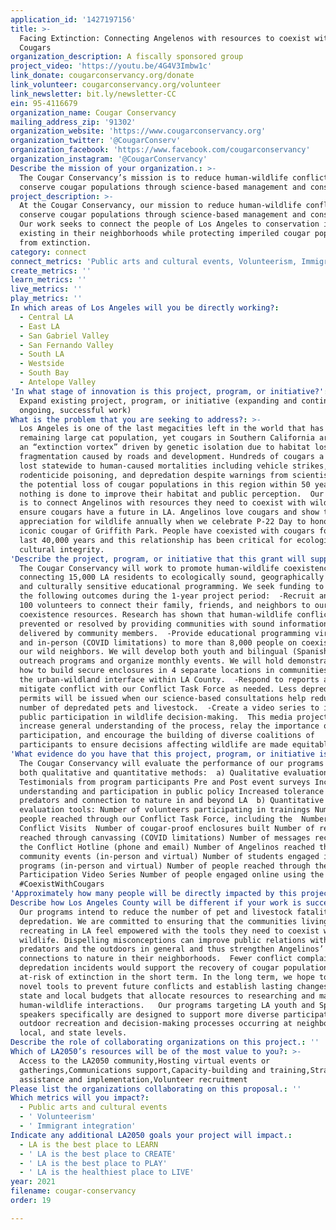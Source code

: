 ```yaml
---
application_id: '1427197156'
title: >-
  Facing Extinction: Connecting Angelenos with resources to coexist with LA
  Cougars
organization_description: A fiscally sponsored group
project_video: 'https://youtu.be/4G4V3Imbw1c'
link_donate: cougarconservancy.org/donate
link_volunteer: cougarconservancy.org/volunteer
link_newsletter: bit.ly/newsletter-CC
ein: 95-4116679
organization_name: Cougar Conservancy
mailing_address_zip: '91302'
organization_website: 'https://www.cougarconservancy.org'
organization_twitter: '@CougarConserv'
organization_facebook: 'https://www.facebook.com/cougarconservancy'
organization_instagram: '@CougarConservancy'
Describe the mission of your organization.: >-
  The Cougar Conservancy’s mission is to reduce human-wildlife conflict and
  conserve cougar populations through science-based management and conservation.
project_description: >-
  At the Cougar Conservancy, our mission to reduce human-wildlife conflict and
  conserve cougar populations through science-based management and conservation.
  Our work seeks to connect the people of Los Angeles to conservation issues
  existing in their neighborhoods while protecting imperiled cougar populations
  from extinction.
category: connect
connect_metrics: 'Public arts and cultural events, Volunteerism, Immigrant integration'
create_metrics: ''
learn_metrics: ''
live_metrics: ''
play_metrics: ''
In which areas of Los Angeles will you be directly working?:
  - Central LA
  - East LA
  - San Gabriel Valley
  - San Fernando Valley
  - South LA
  - Westside
  - South Bay
  - Antelope Valley
'In what stage of innovation is this project, program, or initiative?': >-
  Expand existing project, program, or initiative (expanding and continuing
  ongoing, successful work)
What is the problem that you are seeking to address?: >-
  Los Angeles is one of the last megacities left in the world that has a
  remaining large cat population, yet cougars in Southern California are facing
  an “extinction vortex” driven by genetic isolation due to habitat loss and
  fragmentation caused by roads and development. Hundreds of cougars a year are
  lost statewide to human-caused mortalities including vehicle strikes,
  rodenticide poisoning, and depredation despite warnings from scientists about
  the potential loss of cougar populations in this region within 50 years if
  nothing is done to improve their habitat and public perception.  Our mission
  is to connect Angelinos with resources they need to coexist with wildlife and
  ensure cougars have a future in LA. Angelinos love cougars and show their
  appreciation for wildlife annually when we celebrate P-22 Day to honor the
  iconic cougar of Griffith Park. People have coexisted with cougars for the
  last 40,000 years and this relationship has been critical for ecological and
  cultural integrity.
'Describe the project, program, or initiative that this grant will support to address the problem identified.': >-
  The Cougar Conservancy will work to promote human-wildlife coexistence by
  connecting 15,000 LA residents to ecologically sound, geographically specific,
  and culturally sensitive educational programming. We seek funding to achieve
  the following outcomes during the 1-year project period:  -Recruit and train
  100 volunteers to connect their family, friends, and neighbors to our
  coexistence resources. Research has shown that human-wildlife conflicts can be
  prevented or resolved by providing communities with sound information
  delivered by community members.  -Provide educational programming virtually
  and in-person (COVID limitations) to more than 8,000 people on coexisting with
  our wild neighbors. We will develop both youth and bilingual (Spanish)
  outreach programs and organize monthly events. We will hold demonstrations on
  how to build secure enclosures in 4 separate locations in communities along
  the urban-wildland interface within LA County.  -Respond to reports and
  mitigate conflict with our Conflict Task Force as needed. Less depredation
  permits will be issued when our science-based consultations help reduce the
  number of depredated pets and livestock.  -Create a video series to increase
  public participation in wildlife decision-making.  This media project will
  increase general understanding of the process, relay the importance of public
  participation, and encourage the building of diverse coalitions of
  participants to ensure decisions affecting wildlife are made equitably.
'What evidence do you have that this project, program, or initiative is or will be successful, and how will you define and measure success?': >-
  The Cougar Conservancy will evaluate the performance of our programs using
  both qualitative and quantitative methods:  a) Qualitative evaluation tools:
  Testimonials from program participants Pre and Post event surveys Increased
  understanding and participation in public policy Increased tolerance of
  predators and connection to nature in and beyond LA  b) Quantitative
  evaluation tools: Number of volunteers participating in trainings Number of
  people reached through our Conflict Task Force, including the  Number of
  Conflict Visits  Number of cougar-proof enclosures built Number of residents
  reached through canvassing (COVID limitations) Number of messages received by
  the Conflict Hotline (phone and email) Number of Angelinos reached through
  community events (in-person and virtual) Number of students engaged in Youth
  programs (in-person and virtual) Number of people reached through the Public
  Participation Video Series Number of people engaged online using the hashtag
  #CoexistWithCougars
'Approximately how many people will be directly impacted by this project, program, or initiative?': '13000'
Describe how Los Angeles County will be different if your work is successful.: >-
  Our programs intend to reduce the number of pet and livestock fatalities from
  depredation. We are committed to ensuring that the communities living and
  recreating in LA feel empowered with the tools they need to coexist with
  wildlife. Dispelling misconceptions can improve public relations with
  predators and the outdoors in general and thus strengthen Angelinos’
  connections to nature in their neighborhoods.  Fewer conflict complaints and
  depredation incidents would support the recovery of cougar populations most
  at-risk of extinction in the short term. In the long term, we hope to identify
  novel tools to prevent future conflicts and establish lasting changes within
  state and local budgets that allocate resources to researching and managing
  human-wildlife interactions.   Our programs targeting LA youth and Spanish
  speakers specifically are designed to support more diverse participation in
  outdoor recreation and decision-making processes occurring at neighborhood,
  local, and state levels.
Describe the role of collaborating organizations on this project.: ''
Which of LA2050’s resources will be of the most value to you?: >-
  Access to the LA2050 community,Hosting virtual events or
  gatherings,Communications support,Capacity-building and training,Strategy
  assistance and implementation,Volunteer recruitment
Please list the organizations collaborating on this proposal.: ''
Which metrics will you impact?:
  - Public arts and cultural events
  - ' Volunteerism'
  - ' Immigrant integration'
Indicate any additional LA2050 goals your project will impact.:
  - LA is the best place to LEARN
  - ' LA is the best place to CREATE'
  - ' LA is the best place to PLAY'
  - ' LA is the healthiest place to LIVE'
year: 2021
filename: cougar-conservancy
order: 19

---
```

